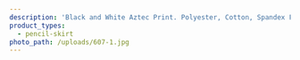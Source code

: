 ```yaml
---
description: 'Black and White Aztec Print. Polyester, Cotton, Spandex Fabric'
product_types:
  - pencil-skirt
photo_path: /uploads/607-1.jpg
---
```

